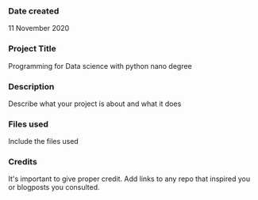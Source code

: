 ### Date created
11 November 2020

### Project Title
Programming for Data science with python nano degree

### Description
Describe what your project is about and what it does

### Files used
Include the files used

### Credits
It's important to give proper credit. Add links to any repo that inspired you or blogposts you consulted.

